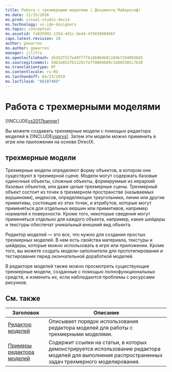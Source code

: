 ```yaml
---
title: Работа с трехмерными моделями | Документы Майкрософт
ms.date: 11/15/2016
ms.prod: visual-studio-dev14
ms.technology: vs-ide-designers
ms.topic: conceptual
ms.assetid: fa035091-1354-4d1c-be44-4fb83860466f
caps.latest.revision: 10
author: gewarren
ms.author: gewarren
manager: jillfra
ms.openlocfilehash: d5d52f517e40ff7f61db904b81104bf1940938d5
ms.sourcegitcommit: 94b3a052fb1229c7e7f8804b09c1d403385c7630
ms.translationtype: MT
ms.contentlocale: ru-RU
ms.lasthandoff: 04/23/2019
ms.locfileid: "68187469"
---
```

# <a name="working-with-3-d-models"></a>Работа с трехмерными моделями
[!INCLUDE[vs2017banner](../includes/vs2017banner.md)]

Вы можете создавать трехмерные модели с помощью редактора моделей в [!INCLUDE[vsprvs](../includes/vsprvs-md.md)]. Затем эти модели можно применить в игре или приложении на основе DirectX.  
  
## <a name="3-d-models"></a>трехмерные модели  
 Трехмерные модели определяют форму объектов, в котором они существуют в трехмерной сцене. Модели могут содержать базовые одиночные объекты, сложные объекты, формируемые из иерархий базовых объектов, или даже целые трехмерные сцены. Трехмерный объект состоит из точек в трехмерном пространстве (называемых *вершинами*), индексов, определяющих треугольники, линии или другие примитивы, состоящие из этих точек, и атрибутов, которые могут применяться для отдельных вершин или примитивов, например нормалей к поверхности. Кроме того, некоторые сведения могут применяться отдельно для каждого объекта, например, какие шейдеры и текстуры обеспечат уникальный внешний вид объекта.  
  
 Редактор моделей — это все, что нужно для создания простых трехмерных моделей. В нем есть свойства материала, текстуры и шейдеры, которые можно использовать в игре или приложении. Кроме того, вы можете создать модели-заполнители для прототипирования и тестирования перед окончательной доработкой моделей.  
  
 В редакторе моделей также можно просмотреть существующие трехмерные модели, созданные с помощью полнофункциональных средств, и изменить их, если наблюдаются проблемы с ресурсами рисунков.  
  
## <a name="related-topics"></a>См. также  
  
|Заголовок|Описание|  
|-----------|-----------------|  
|[Редактор моделей](../designers/model-editor.md)|Описывает порядок использования редактора моделей для работы с трехмерными моделями.|  
|[Примеры редактора моделей](../designers/model-editor-examples.md)|Содержит ссылки на статьи, в которых демонстрируется использование редактора моделей для выполнения распространенных задач трехмерного моделирования.|

